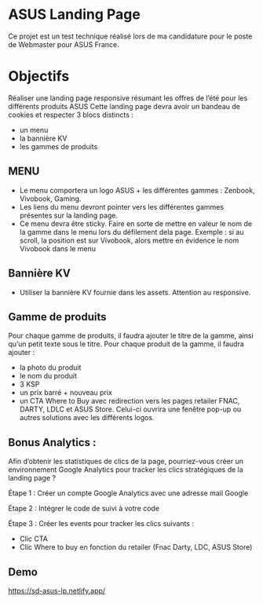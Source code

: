 # ASUS Landing Page

Ce projet est un test technique réalisé lors de ma candidature pour le poste de Webmaster pour ASUS France.

# Objectifs
Réaliser une landing page responsive résumant les offres de l’été pour les différents produits ASUS
Cette landing page devra avoir un bandeau de cookies et respecter 3 blocs distincts :
- un menu
- la bannière KV
- les gammes de produits

## MENU

- Le menu comportera un logo ASUS + les différentes gammes : Zenbook, Vivobook, Gaming.
- Les liens du menu devront pointer vers les différentes gammes présentes sur la landing page.
- Ce menu devra être sticky. Faire en sorte de mettre en valeur le nom de la gamme dans le menu lors du défilement dela page. Exemple : si au scroll, la position est sur Vivobook, alors mettre en évidence le nom Vivobook dans le menu

## Bannière KV
- Utiliser la bannière KV fournie dans les assets. Attention au responsive.

## Gamme de produits

Pour chaque gamme de produits, il faudra ajouter le titre de la gamme, ainsi qu’un petit texte sous le titre.
Pour chaque produit de la gamme, il faudra ajouter :
- la photo du produit
- le nom du produit
- 3 KSP
- un prix barré + nouveau prix
- un CTA Where to Buy avec redirection vers les pages retailer FNAC, DARTY, LDLC et ASUS Store. Celui-ci ouvrira une fenêtre pop-up ou autres solutions avec les différents logos.

## Bonus Analytics :

Afin d’obtenir les statistiques de clics de la page, pourriez-vous créer un environnement Google Analytics pour tracker les clics stratégiques de la landing page ?


Étape 1 : Créer un compte Google Analytics avec une adresse mail Google


Étape 2 : Intégrer le code de suivi à votre code


Étape 3 : Créer les events pour tracker les clics suivants :
- Clic CTA
- Clic Where to buy en fonction du retailer (Fnac Darty, LDC, ASUS Store)
## Demo

https://sd-asus-lp.netlify.app/
